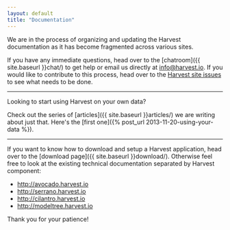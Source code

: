 ```yaml
---
layout: default
title: "Documentation"
---
```


<p class=lead>We are in the process of organizing and updating the Harvest documentation as it has become fragmented across various sites.</p>

If you have any immediate questions, head over to the [chatroom]({{ site.baseurl }}chat/) to get help or email us directly at info@harvest.io. If you would like to contribute to this process, head over to the [Harvest site issues](https://github.com/cbmi/harvest-site/issues/) to see what needs to be done.

---

<p class=lead>Looking to start using Harvest on your own data?</p>

Check out the series of [articles]({{ site.baseurl }}articles/) we are writing about just that. Here's the [first one]({% post_url 2013-11-20-using-your-data %}).

---

If you want to know how to download and setup a Harvest application, head over to the [download page]({{ site.baseurl }}download/). Otherwise feel free to look at the existing technical documentation separated by Harvest component:

- http://avocado.harvest.io
- http://serrano.harvest.io
- http://cilantro.harvest.io
- http://modeltree.harvest.io

Thank you for your patience!
